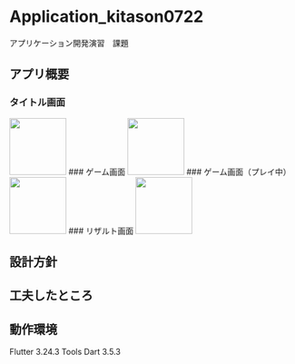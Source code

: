 # Application_kitason0722
アプリケーション開発演習　課題

## アプリ概要
### タイトル画面
<img src="https://github.com/user-attachments/assets/326739c6-abcd-489e-994b-2ebe917dd143" width="100">
### ゲーム画面
<img src="https://github.com/user-attachments/assets/0bdf0088-1694-41d1-b9ce-d077e62da575" width="100">
### ゲーム画面（プレイ中）
<img src="https://github.com/user-attachments/assets/e389e5c3-a375-4a98-9ce7-d09ba6eae723" width="100">
### リザルト画面
<img src="https://github.com/user-attachments/assets/3d572424-f149-4343-8f4c-24247757176b" width="100">

## 設計方針


## 工夫したところ


## 動作環境
Flutter 3.24.3  Tools Dart 3.5.3
